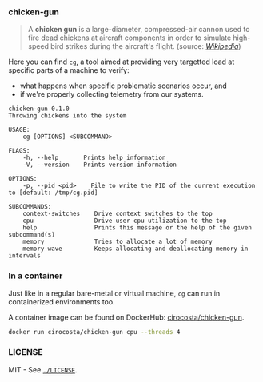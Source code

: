 ### chicken-gun 

> A **chicken gun** is a large-diameter, compressed-air cannon used to fire dead chickens at aircraft components in order to simulate high-speed bird strikes during the aircraft's flight. (source: [*Wikipedia*](https://en.wikipedia.org/wiki/Chicken_gun))

Here you can find `cg`, a tool aimed at providing very targetted load at specific parts of a machine to verify:

- what happens when specific problematic scenarios occur, and
- if we're properly collecting telemetry from our systems.

```
chicken-gun 0.1.0
Throwing chickens into the system

USAGE:
    cg [OPTIONS] <SUBCOMMAND>

FLAGS:
    -h, --help       Prints help information
    -V, --version    Prints version information

OPTIONS:
    -p, --pid <pid>    File to write the PID of the current execution to [default: /tmp/cg.pid]

SUBCOMMANDS:
    context-switches    Drive context switches to the top
    cpu                 Drive user cpu utilization to the top
    help                Prints this message or the help of the given subcommand(s)
    memory              Tries to allocate a lot of memory
    memory-wave         Keeps allocating and deallocating memory in intervals
```

### In a container

Just like in a regular bare-metal or virtual machine, `cg` can run in containerized environments too.

A container image can be found on DockerHub: [cirocosta/chicken-gun](https://hub.docker.com/r/cirocosta/chicken-gun).

```sh
docker run cirocosta/chicken-gun cpu --threads 4
```


### LICENSE

MIT - See [`./LICENSE`](./license).

